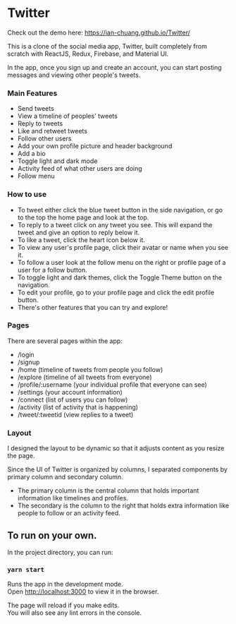 # Twitter

Check out the demo here: https://ian-chuang.github.io/Twitter/

This is a clone of the social media app, Twitter, built completely from scratch with ReactJS, Redux, Firebase, and Material UI.

In the app, once you sign up and create an account, you can start posting messages and viewing other people's tweets.

### Main Features
- Send tweets
- View a timeline of peoples' tweets
- Reply to tweets
- Like and retweet tweets
- Follow other users
- Add your own profile picture and header background
- Add a bio
- Toggle light and dark mode
- Activity feed of what other users are doing
- Follow menu

### How to use

- To tweet either click the blue tweet button in the side navigation, or go to the top the home page and look at the top.
- To reply to a tweet click on any tweet you see. This will expand the tweet and give an option to reply below it.
- To like a tweet, click the heart icon below it.
- To view any user's profile page, click their avatar or name when you see it.
- To follow a user look at the follow menu on the right or profile page of a user for a follow button.
- To toggle light and dark themes, click the Toggle Theme button on the navigation.
- To edit your profile, go to your profile page and click the edit profile button.
- There's other features that you can try and explore!

### Pages

There are several pages within the app:
- /login
- /signup 
- /home (timeline of tweets from people you follow)
- /explore (timeline of all tweets from everyone)
- /profile/:username (your individual profile that everyone can see)
- /settings (your account information)
- /connect (list of users you can follow)
- /activity (list of activity that is happening)
- /tweet/:tweetid (view replies to a tweet)

### Layout

I designed the layout to be dynamic so that it adjusts content as you resize the page.

Since the UI of Twitter is organized by columns, I separated components by primary column and secondary column.

- The primary column is the central column that holds important information like timelines and profiles.
- The secondary is the column to the right that holds extra information like people to follow or an activity feed.

## To run on your own.

In the project directory, you can run:

### `yarn start`

Runs the app in the development mode.\
Open [http://localhost:3000](http://localhost:3000) to view it in the browser.

The page will reload if you make edits.\
You will also see any lint errors in the console.
